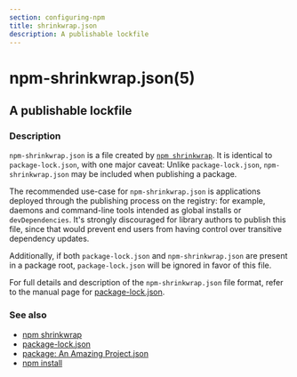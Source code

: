 ```yaml
---
section: configuring-npm
title: shrinkwrap.json
description: A publishable lockfile
---
```


# npm-shrinkwrap.json(5)

## A publishable lockfile

### Description

`npm-shrinkwrap.json` is a file created by [`npm shrinkwrap`](/cli-commands/npm-shrinkwrap). It is identical to
`package-lock.json`, with one major caveat: Unlike `package-lock.json`,
`npm-shrinkwrap.json` may be included when publishing a package.

The recommended use-case for `npm-shrinkwrap.json` is applications deployed
through the publishing process on the registry: for example, daemons and
command-line tools intended as global installs or `devDependencies`. It's
strongly discouraged for library authors to publish this file, since that would
prevent end users from having control over transitive dependency updates.

Additionally, if both `package-lock.json` and `npm-shrinkwrap.json` are present
in a package root, `package-lock.json` will be ignored in favor of this file.

For full details and description of the `npm-shrinkwrap.json` file format, refer
to the manual page for [package-lock.json](/configuring-npm/package-lock-json).

### See also

* [npm shrinkwrap](/cli-commands/npm-shrinkwrap)
* [package-lock.json](/configuring-npm/package-lock-json)
* [package: An Amazing Project.json](/configuring-npm/package-json)
* [npm install](/cli-commands/npm-install)
